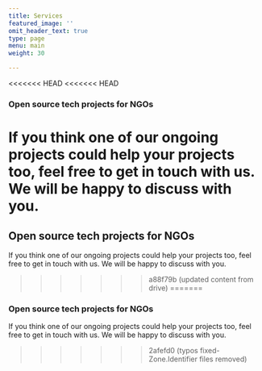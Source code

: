 ```yaml
---
title: Services
featured_image: ''
omit_header_text: true
type: page
menu: main
weight: 30

---
```


<<<<<<< HEAD
<<<<<<< HEAD
### Open source tech projects for NGOs

If you think one of our ongoing projects could help your projects too, feel free to get in touch with us. We will be happy to discuss with you.
=======
## Open source tech projects for NGOs

If you think one of our ongoing projects could help your projects too,  feel free to get in touch with us. We will be happy to discuss with you.
>>>>>>> a88f79b (updated content from drive)
=======
### Open source tech projects for NGOs

If you think one of our ongoing projects could help your projects too, feel free to get in touch with us. We will be happy to discuss with you.
>>>>>>> 2afefd0 (typos fixed-Zone.Identifier files removed)
